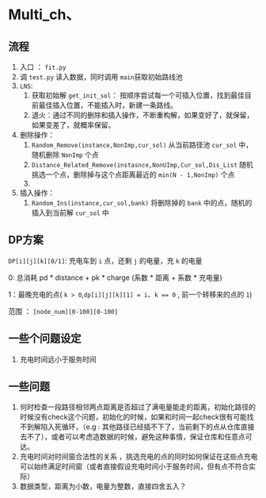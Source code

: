 # Multi_ch、


## 流程
1. 入口 ： ``fit.py``
2. 调 ``test.py`` 读入数据，同时调用 ``main``获取初始路线池
3. ``LNS``:
   1. 获取初始解 ``get_init_sol``： 按顺序尝试每一个可插入位置，找到最佳目前最佳插入位置，不能插入时，新建一条路线。
   2. 退火：通过不同的删除和插入操作，不断重构解，如果变好了，就保留，如果变差了，就概率保留。
3. 删除操作：
   1. ``Random_Remove(instance,NonImp,cur_sol)`` 从当前路径池 ``cur_sol`` 中，随机删除 ``NonImp`` 个点
   2. ``Distance_Related_Remove(instasnce,NonUImp,Cur_sol,Dis_List`` 随机挑选一个点，删除掉与这个点距离最近的 ``min(N - 1,NonImp)`` 个点
   3. 
4. 插入操作：
   1. ``Random_Ins(instance,cur_sol,bank)`` 将删除掉的 ``bank`` 中的点，随机的插入到当前解 ``cur_sol`` 中
## DP方案


``DP[i][j][k][0/1]``: 充电车到 ``i`` 点，还剩 ``j`` 的电量，充 ``k`` 的电量

0: 总消耗 pd * distance + pk * charge (系数 * 距离 + 系数 * 充电量)

1：最晚充电的点( ``k > 0``,``dp[i][j][k][1] = i``、``k == 0`` , 前一个转移来的点的 ``1``)

范围 ： ``[node_num][0-100][0-100]``

## 一些个问题设定
1. 充电时间远小于服务时间

## 一些问题

1. 何时检查一段路径相邻两点距离是否超过了满电量能走的距离，初始化路径的时候没有check这个问题，初始化的时候，如果和时间一起check很有可能找不到解陷入死循环，（e.g : 其他路径已经插不下了，当前剩下的点从仓库直接去不了），或者可以考虑造数据的时候，避免这种事情，保证仓库和任意点可达。
2. 充电时间对时间窗合法性的关系 ，挑选充电的点的同时如何保证在这些点充电可以始终满足时间窗（或者直接假设充电时间小于服务时间，但有点不符合实际）
3. 数据类型，距离为小数，电量为整数，直接四舍五入？





